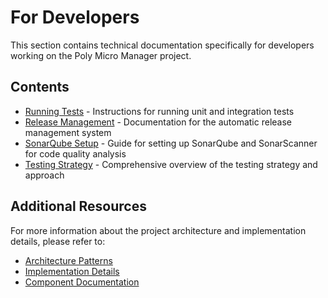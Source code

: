 # For Developers

This section contains technical documentation specifically for developers working on the Poly Micro
Manager project.

## Contents

- [Running Tests](./RUN_TESTS.md) - Instructions for running unit and integration tests
- [Release Management](./README-RELEASE-MANAGEMENT.md) - Documentation for the automatic release
  management system
- [SonarQube Setup](./SONARQUBE.md) - Guide for setting up SonarQube and SonarScanner for code
  quality analysis
- [Testing Strategy](./TESTING.md) - Comprehensive overview of the testing strategy and approach

## Additional Resources

For more information about the project architecture and implementation details, please refer to:

- [Architecture Patterns](../architecture/patterns.md)
- [Implementation Details](../implementation/)
- [Component Documentation](../components/)
